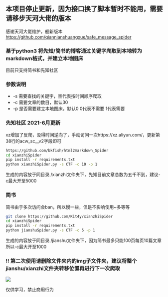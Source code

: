## 本项目停止更新，因为接口换了脚本暂时不能用，需要请移步天河大佬的版本
感谢天河大佬维护，船新版本  https://github.com/qiannianshuangxue/safe_message_spider

### 基于python3 将先知/简书的博客通过关键字爬取到本地转为markdown格式，并建立本地图床

目前只支持简书和先知社区
### 参数说明

- -s 需要查找的关键字，空代表按时间顺序爬取
- -c 需要文章的数目，默认30
- -p 是否需要建立本地图床，默认0 0代表不需要 1代表需要

### 先知社区 2021-6月更新

xz增加了反爬，没得时间逆向了，手动访问一次https://xz.aliyun.com/，更新第38行的acw_sc__v2字段即可
```bash
https://github.com/bkfish/html2markdown_Spider
cd xianzhiSpider
pip install -r requirements.txt
python xianzhiSpider.py -s CTF -c 10 -p 1
```
生成的内容放于同目录./xianzhi文件夹下，先知目前文章总数为五千不到，建议-c最大开至5000
### 简书
简书由于多次访问会ban，所以慢一些，但是不影响使用~多等等
```bash
git clone https://github.com/Kit4y/xianzhiSpider
cd xianzhiSpider
pip install -r requirements.txt
python jianshuSpider.py -s CTF -c 5 -p 1
```
生成的内容放于同目录./jianshu文件夹下，因为简书最多只能100页每页10篇文章 所以-c最大开至1000


### !! 第二次使用请删除文件夹内的img子文件夹，建议将整个jianshu/xianzhi文件夹转移位置再进行下一次爬取

![](1.jpg)

仅供学习，禁止商用行为